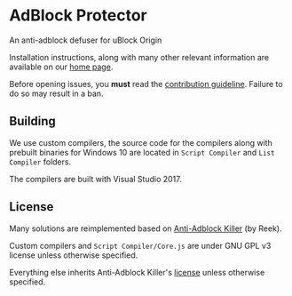 # AdBlock Protector

An anti-adblock defuser for uBlock Origin

Installation instructions, along with many other relevant information are available on our 
[home page](http://jspenguin2017.github.io/AdBlockProtector/). 

Before opening issues, you **must** read the 
[contribution guideline](https://github.com/jspenguin2017/AdBlockProtector/blob/master/CONTRIBUTING.MD). 
Failure to do so may result in a ban. 

## Building

We use custom compilers, the source code for the compilers along with prebuilt binaries for Windows 10 are 
located in `Script Compiler` and `List Compiler` folders. 

The compilers are built with Visual Studio 2017. 

## License

Many solutions are reimplemented based on [Anti-Adblock Killer](https://github.com/reek/anti-adblock-killer) (by Reek). 

Custom compilers and `Script Compiler/Core.js` are under GNU GPL v3 license unless otherwise specified. 

Everything else inherits Anti-Adblock Killer's [license](https://creativecommons.org/licenses/by-sa/4.0/) 
unless otherwise specified. 
